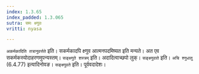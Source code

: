 ```yaml
---
index: 1.3.65
index_padded: 1.3.065
sutra: समः क्ष्णुवः
vritti: nyasa

---
```

`अकर्मकादिति तत्रानुवर्त्तते` इति। सकर्मकादपि क्ष्णुव आत्मनपदमिष्यत इति मन्यते। अत एव सकर्मकस्योदाहरणमुपन्यस्तम्। `सङ्क्ष्णुते शस्त्रम्` इति। अदादित्वाच्छपो लुक्। `सङ्क्ष्णुवाते` इति। `अचि श्नुधातु` (6.4.77) इत्यादिनोवङ। `सङ्क्ष्णुवते` इति। पूर्ववदादेशः।